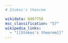 ```yaml
---
# Stokes's theorem

wikidata: Q467756
msc_classification: "57"
wikipedia_links:
  - "[[Stokes's theorem]]"
---
```

